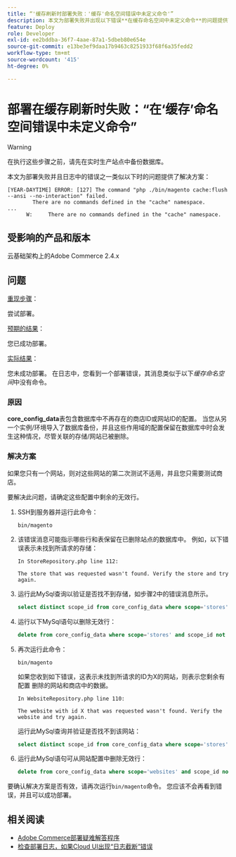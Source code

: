 ```yaml
---
title: “'缓存刷新时部署失败：'缓存'命名空间错误中未定义命令'”
description: 本文为部署失败并出现以下错误**在缓存命名空间中未定义命令**的问题提供了解决方案。
feature: Deploy
role: Developer
exl-id: ee2bddba-36f7-4aae-87a1-5dbeb80e654e
source-git-commit: e13be3ef9daa17b9463c8251933f68f6a35fedd2
workflow-type: tm+mt
source-wordcount: '415'
ht-degree: 0%

---
```


# 部署在缓存刷新时失败：“在‘缓存’命名空间错误中未定义命令”

>[!WARNING]
>
>在执行这些步骤之前，请先在实时生产站点中备份数据库。

本文为部署失败并且日志中的错误之一类似以下时的问题提供了解决方案：

```
[YEAR-DAYTIME] ERROR: [127] The command "php ./bin/magento cache:flush --ansi --no-interaction" failed.
        There are no commands defined in the "cache" namespace.
...
      W:     There are no commands defined in the "cache" namespace.
```

## 受影响的产品和版本

云基础架构上的Adobe Commerce 2.4.x

## 问题  

<u>重现步骤</u>：

尝试部署。 

<u>预期的结果</u>：

您已成功部署。

<u>实际结果</u>：

您未成功部署。 在日志中，您看到一个部署错误，其消息类似于以下&#x200B;*缓存命名空间*&#x200B;中没有命令。

### 原因

**core_config_data**&#x200B;表包含数据库中不再存在的商店ID或网站ID的配置。 当您从另一个实例/环境导入了数据库备份，并且这些作用域的配置保留在数据库中时会发生这种情况，尽管关联的存储/网站已被删除。

### 解决方案

如果您只有一个网站，则对这些网站的第二次测试不适用，并且您只需要测试商店。

要解决此问题，请确定这些配置中剩余的无效行。

1. SSH到服务器并运行此命令：

   `bin/magento`

1. 该错误消息可能指示哪些行和表保留在已删除站点的数据库中。 例如，以下错误表示未找到所请求的存储：

   ```...
   In StoreRepository.php line 112:
   
   The store that was requested wasn't found. Verify the store and try again.
   ```

1. 运行此MySql查询以验证是否找不到存储，如步骤2中的错误消息所示。 

   ```sql
   select distinct scope_id from core_config_data where scope='stores' and scope_id not in (select store_id from store);
   ```

1. 运行以下MySql语句以删除无效行： 

   ```sql
   delete from core_config_data where scope='stores' and scope_id not in (select store_id from store); 
   ```

1. 再次运行此命令：

   `bin/magento`

   如果您收到如下错误，这表示未找到所请求的ID为X的网站，则表示您剩余有配置        删除的网站和商店中的数据。

   ```
   In WebsiteRepository.php line 110:
   
   The website with id X that was requested wasn't found. Verify the website and try again.
   ```

   运行此MySql查询并验证是否找不到该网站：

   ```sql
   select distinct scope_id from core_config_data where scope='stores' and scope_id not in (select store_id from store);
   ```

1. 运行此MySql语句可从网站配置中删除无效行：

   ```sql
   delete from core_config_data where scope='websites' and scope_id not in (select website_id from store_website);
   ```

要确认解决方案是否有效，请再次运行`bin/magento`命令。 您应该不会再看到错误，并且可以成功部署。

## 相关阅读

* [Adobe Commerce部署疑难解答程序](/docs/commerce-knowledge-base/kb/troubleshooting/deployment/magento-deployment-troubleshooter.html)
* [检查部署日志，如果Cloud UI出现“日志截断”错误](/docs/commerce-knowledge-base/kb/troubleshooting/miscellaneous/checking-deployment-log-if-the-cloud-ui-shows-log-snipped-error.html)
